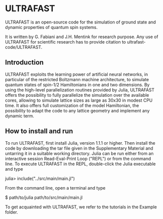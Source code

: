 # ULTRAFAST

ULTRAFAST is an open-source code for the simulation of ground state and dynamic
properties of quantum spin systems.
 
It is written by G. Fabiani and J.H. Mentink for research purpose. Any use of ULTRAFAST for scientific research has to provide citation to ultrafast-code/ULTRAFAST.

## Introduction

ULTRAFAST exploits the learning power of artificial neural networks, in particular of the restricted Boltzmann machine architecture, to simulate quantum states of spin-1/2 Hamiltonians in one and two dimensions. By using the high-level parallelization routines provided by Julia, ULTRAFAST offers the possibility to fully parallelize the simulation over the available cores, allowing to simulate lattice sizes as large as 30x30 in modest CPU time. It also offers full customization of the model Hamiltonian, the possibility to adapt the code to any lattice geometry and implement any dynamic term.

## How to install and run
To run ULTRAFAST, first install Julia, version 1.1.1 or higher. Then install the code by 
downloading the tar file given in the Supplementary Material and untarring it in 
a suitable working directory. Julia can be run either from an interactive session
Read-Eval-Print Loop ("REPL")  or from the command line. To execute ULTRAFAST
in the REPL, double-click the Julia executable and type

julia> include("../src/main/main.jl")

From the command line, open a terminal and type

$ path/to/julia   path/to/src/main/main.jl

To get acquainted with ULTRAFAST, we refer to the tutorials in the Example folder.
